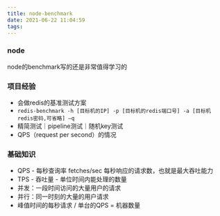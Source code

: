 ```yaml
---
title: node-benchmark
date: 2021-06-22 11:04:59
tags:
---
```


### node
node的benchmark写的还是非常值得学习的


### 项目经验
- 会做redis的基准测试方案
- ```redis-benchmark -h [目标机的IP] -p [目标机的redis端口号] -a [目标机redis密码,可省略] –q```
- 精简测试｜pipeline测试｜随机key测试
- QPS（request per second）的情况


### 基础知识
- QPS - 每秒查询率 fetches/sec 每秒响应的请求数，也就是最大吞吐能力
- TPS - 吞吐量 - 单位时间内能处理的数量
- 并发：一段时间访问的大量用户的请求
- 并行：同一时刻的大量的用户请求
- 峰值时间的每秒请求 / 单台的QPS = 机器数量
